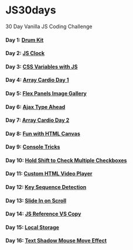 # JS30days
30 Day Vanilla JS Coding Challenge

#### Day 1: [Drum Kit](https://eremor.github.io/JS30days/DrumKit/)
#### Day 2: [JS Clock](https://eremor.github.io/JS30days/JSClock/)
#### Day 3: [CSS Variables with JS](https://eremor.github.io/JS30days/CSSVariables/)
#### Day 4: [Array Cardio Day 1](https://eremor.github.io/JS30days/Cardio/)
#### Day 5: [Flex Panels Image Gallery](https://eremor.github.io/JS30days/FlexGallery/)
#### Day 6: [Ajax Type Ahead](https://eremor.github.io/JS30days/TypeAhead/)
#### Day 7: [Array Cardio Day 2](https://eremor.github.io/JS30days/CardioDay2/)
#### Day 8: [Fun with HTML Canvas](https://eremor.github.io/JS30days/Canvas/)
#### Day 9: [Console Tricks](https://eremor.github.io/JS30days/DevTool/)
#### Day 10: [Hold Shift to Check Multiple Checkboxes](https://eremor.github.io/JS30days/MultipleCheckboxes/)
#### Day 11: [Custom HTML Video Player](https://eremor.github.io/JS30days/VideoPlayer/)
#### Day 12: [Key Sequence Detection](https://eremor.github.io/JS30days/KeySequenceDetection/)
#### Day 13: [Slide In on Scroll](https://eremor.github.io/JS30days/SlideScroll/)
#### Day 14: [JS Reference VS Copy](https://eremor.github.io/JS30days/ReferencesVSCopying/)
#### Day 15: [Local Storage](https://eremor.github.io/JS30days/LocalStorage/)
#### Day 16: [Text Shadow Mouse Move Effect](https://eremor.github.io/JS30days/MouseMoveShadow/)